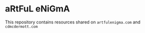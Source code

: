 # aRtFuL eNiGmA 

This repository contains resources shared on `artfulenigma.com` and `cdmcdermott.com`
